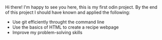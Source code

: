Hi there! 
I'm happy to see you here, this is my first odin project.
By the end of this project I should have known and applied the following:
 - Use git efficiently throught the command line
 - Use the basics of HTML to create a recipe webpage
 - Improve my problem-solving skills
